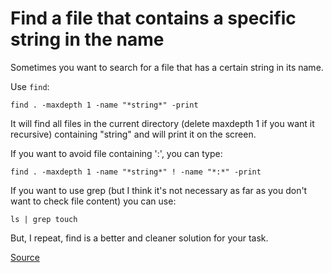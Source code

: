 # Find a file that contains a specific string in the name

Sometimes you want to search for a file that has a certain string in
its name.



Use `find`:

`find . -maxdepth 1 -name "*string*" -print`

It will find all files in the current directory (delete maxdepth 1 if you want it recursive) containing "string" and will print it on the screen.

If you want to avoid file containing ':', you can type:

`find . -maxdepth 1 -name "*string*" ! -name "*:*" -print`

If you want to use grep (but I think it's not necessary as far as you don't want to check file content) you can use:

`ls | grep touch`

But, I repeat, find is a better and cleaner solution for your task.

[Source](https://stackoverflow.com/questions/11328988/find-all-files-with-name-containing-string)
